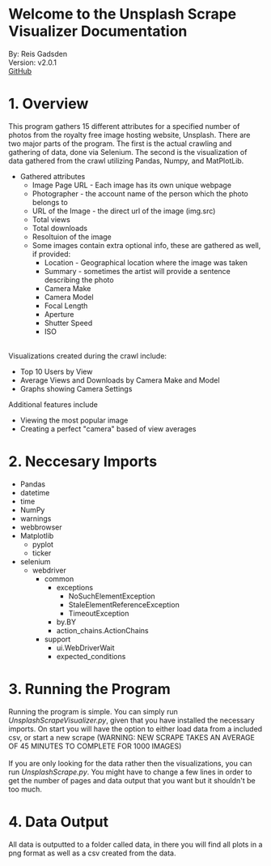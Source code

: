 # Welcome to the Unsplash Scrape Visualizer Documentation

By: Reis Gadsden\
Version: v2.0.1\
<a href="https://github.com/reismgadsden/UnsplashScrape">GitHub</a>

# 1. Overview
This program gathers 15 different attributes for a specified number of photos from the royalty free image hosting website, Unsplash. There are two major parts of the program. The first is the actual crawling and gathering of data, done via Selenium. The second is the visualization of data gathered from the crawl utilizing Pandas, Numpy, and MatPlotLib.
* Gathered attributes
  * Image Page URL - Each image has its own unique webpage
  * Photographer - the account name of the person which the photo belongs to
  * URL of the Image - the direct url of the image (img.src)
  * Total views
  * Total downloads
  * Resoltuion of the image
  * Some images contain extra optional info, these are gathered as well, if provided:
    * Location - Geographical location where the image was taken
    * Summary - sometimes the artist will provide a sentence describing the photo
    * Camera Make
    * Camera Model
    * Focal Length
    * Aperture
    * Shutter Speed
    * ISO
    
<br/>
Visualizations created during the crawl include:
<ul>
<li>Top 10 Users by View</li>
<li>Average Views and Downloads by Camera Make and Model</li>
<li>Graphs showing Camera Settings</li>
</ul>
Additional features include
<ul>
<li>Viewing the most popular image</li>
<li>Creating a perfect "camera" based of view averages</li>
</ul>
   
# 2. Neccesary Imports
* Pandas
* datetime
* time
* NumPy
* warnings
* webbrowser
* Matplotlib
    * pyplot
    * ticker
* selenium
  * webdriver
    * common
      * exceptions
        * NoSuchElementException
        * StaleElementReferenceException
        * TimeoutException
      * by.BY
      * action_chains.ActionChains
    * support
      * ui.WebDriverWait
      * expected_conditions
      
# 3. Running the Program
Running the program is simple. You can simply run <i>UnsplashScrapeVisualizer.py</i>, given that you have installed the necessary imports. On start you will have the option to either load data from a included csv, or start a new scrape (WARNING: NEW SCRAPE TAKES AN AVERAGE OF 45 MINUTES TO COMPLETE FOR 1000 IMAGES)
<br/>
<br/>
If you are only looking for the data rather then the visualizations, you can run <i>UnsplashScrape.py</i>. You might have to change a few lines in order to get the number of pages and data output that you want but it shouldn't be too much.

# 4. Data Output
All data is outputted to a folder called data, in there you will find all plots in a png format as well as a csv created from the data.
